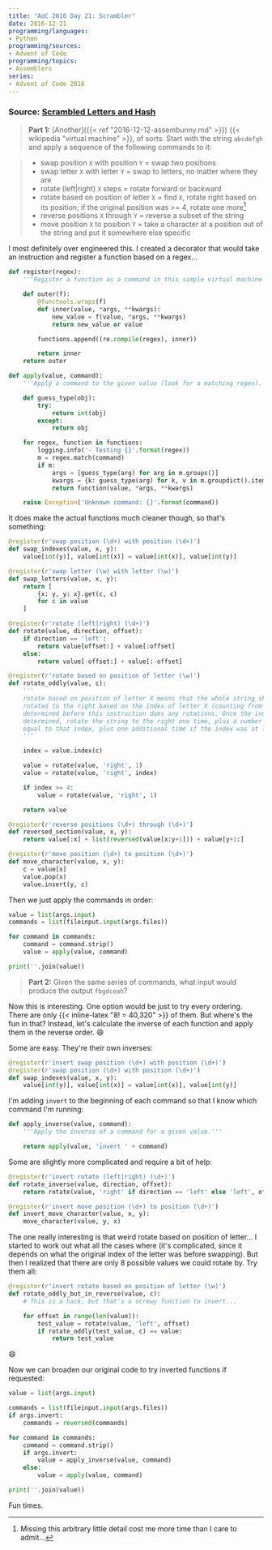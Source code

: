 ```yaml
---
title: "AoC 2016 Day 21: Scrambler"
date: 2016-12-21
programming/languages:
- Python
programming/sources:
- Advent of Code
programming/topics:
- Assemblers
series:
- Advent of Code 2016
---
```

### Source: [Scrambled Letters and Hash](http://adventofcode.com/2016/day/21)

> **Part 1:** [Another]({{< ref "2016-12-12-assembunny.md" >}}) {{< wikipedia "virtual machine" >}}, of sorts. Start with the string `abcdefgh` and apply a sequence of the following commands to it:

> - swap position `X` with position `Y` = swap two positions
> - swap letter `X` with letter `Y` = swap to letters, no matter where they are
> - rotate (left|right) `X` steps = rotate forward or backward
> - rotate based on position of letter `X` = find `X`, rotate right based on its position; if the original position was >= 4, rotate one more[^arbitrary]
> - reverse positions `X` through `Y` = reverse a subset of the string
> - move position `X` to position `Y` = take a character at a position out of the string and put it somewhere else specific

<!--more-->

I most definitely over engineered this. I created a decorator that would take an instruction and register a function based on a regex...

```python
def register(regex):
    '''Register a function as a command in this simple virtual machine we are building.'''

    def outer(f):
        @functools.wraps(f)
        def inner(value, *args, **kwargs):
            new_value = f(value, *args, **kwargs)
            return new_value or value

        functions.append((re.compile(regex), inner))

        return inner
    return outer

def apply(value, command):
    '''Apply a command to the given value (look for a matching regex).'''

    def guess_type(obj):
        try:
            return int(obj)
        except:
            return obj

    for regex, function in functions:
        logging.info('- Testing {}'.format(regex))
        m = regex.match(command)
        if m:
            args = [guess_type(arg) for arg in m.groups()]
            kwargs = {k: guess_type(arg) for k, v in m.groupdict().items()}
            return function(value, *args, **kwargs)

    raise Exception('Unknown command: {}'.format(command))
```

It does make the actual functions much cleaner though, so that's something:

```python
@register(r'swap position (\d+) with position (\d+)')
def swap_indexes(value, x, y):
    value[int(y)], value[int(x)] = value[int(x)], value[int(y)]

@register(r'swap letter (\w) with letter (\w)')
def swap_letters(value, x, y):
    return [
        {x: y, y: x}.get(c, c)
        for c in value
    ]

@register(r'rotate (left|right) (\d+)')
def rotate(value, direction, offset):
    if direction == 'left':
        return value[offset:] + value[:offset]
    else:
        return value[-offset:] + value[:-offset]

@register(r'rotate based on position of letter (\w)')
def rotate_oddly(value, c):
    '''
    rotate based on position of letter X means that the whole string should be
    rotated to the right based on the index of letter X (counting from 0) as
    determined before this instruction does any rotations. Once the index is
    determined, rotate the string to the right one time, plus a number of times
    equal to that index, plus one additional time if the index was at least 4.
    '''

    index = value.index(c)

    value = rotate(value, 'right', 1)
    value = rotate(value, 'right', index)

    if index >= 4:
        value = rotate(value, 'right', 1)

    return value

@register(r'reverse positions (\d+) through (\d+)')
def reversed_section(value, x, y):
    return value[:x] + list(reversed(value[x:y+1])) + value[y+1:]

@register(r'move position (\d+) to position (\d+)')
def move_character(value, x, y):
    c = value[x]
    value.pop(x)
    value.insert(y, c)
```

Then we just apply the commands in order:

```python
value = list(args.input)
commands = list(fileinput.input(args.files))

for command in commands:
    command = command.strip()
    value = apply(value, command)

print(''.join(value))
```

> **Part 2:** Given the same series of commands, what input would produce the output `fbgdceah`?

Now this is interesting. One option would be just to try every ordering. There are only {{< inline-latex "8! = 40,320" >}} of them. But where's the fun in that? Instead, let's calculate the inverse of each function and apply them in the reverse order. :smile:

Some are easy. They're their own inverses:

```python
@register(r'invert swap position (\d+) with position (\d+)')
@register(r'swap position (\d+) with position (\d+)')
def swap_indexes(value, x, y):
    value[int(y)], value[int(x)] = value[int(x)], value[int(y)]
```

I'm adding `invert` to the beginning of each command so that I know which command I'm running:

```python
def apply_inverse(value, command):
    '''Apply the inverse of a command for a given value.'''

    return apply(value, 'invert ' + command)
```

Some are slightly more complicated and require a bit of help:

```python
@register(r'invert rotate (left|right) (\d+)')
def rotate_inverse(value, direction, offset):
    return rotate(value, 'right' if direction == 'left' else 'left', offset)

@register(r'invert move position (\d+) to position (\d+)')
def invert_move_character(value, x, y):
    move_character(value, y, x)
```

The one really interesting is that weird rotate based on position of letter... I started to work out what all the cases where (it's complicated, since it depends on what the original index of the letter was before swapping). But then I realized that there are only 8 possible values we could rotate by. Try them all:

```python
@register(r'invert rotate based on position of letter (\w)')
def rotate_oddly_but_in_reverse(value, c):
    # This is a hack, but that's a screwy function to invert...

    for offset in range(len(value)):
        test_value = rotate(value, 'left', offset)
        if rotate_oddly(test_value, c) == value:
            return test_value
```

:smile:

Now we can broaden our original code to try inverted functions if requested:

```python
value = list(args.input)

commands = list(fileinput.input(args.files))
if args.invert:
    commands = reversed(commands)

for command in commands:
    command = command.strip()
    if args.invert:
        value = apply_inverse(value, command)
    else:
        value = apply(value, command)

print(''.join(value))
```

Fun times.

[^arbitrary]: Missing this arbitrary little detail cost me more time than I care to admit...
